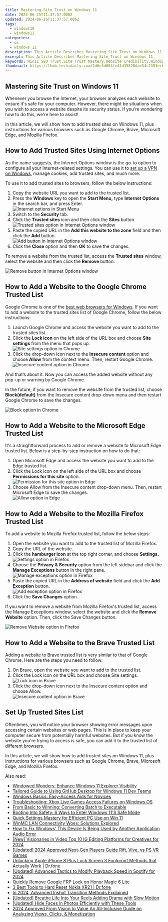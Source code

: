 ```yaml
---
title: Mastering Site Trust on Windows 11
date: 2024-06-25T11:37:57.006Z
updated: 2024-06-26T11:37:57.006Z
tags:
  - windows10
  - windows11
categories:
  - os
  - windows 11
description: This Article Describes Mastering Site Trust on Windows 11
excerpt: This Article Describes Mastering Site Trust on Windows 11
keywords: Win11 SEO Trust,Site Trust Mastery,Website Credibility,Windows 11 Security,Trust in OS,Ranking on PC,Safe Browsing Win11
thumbnail: https://thmb.techidaily.com/2d6e3d004fe41d35820dae54c2391ec61920df6e01f9e64b7d28d591e44b8418.png
---
```


## Mastering Site Trust on Windows 11

 Whenever you browse the Internet, your browser analyzes each website to ensure it's safe for your computer. However, there might be situations when you wish to access a website despite its security status. If you're wondering how to do this, we're here to assist!

 In this article, we will show how to add trusted sites on Windows 11, plus instructions for various browsers such as Google Chrome, Brave, Microsoft Edge, and Mozilla Firefox.

## How to Add Trusted Sites Using Internet Options

 As the name suggests, the Internet Options window is the go-to option to configure all your internet-related settings. You can use it to [set up a VPN on Windows](https://www.makeuseof.com/tag/setup-vpn-windows-10/), manage cookies, add trusted sites, and much more.

 To use it to add trusted sites to browsers, follow the below instructions:

1. Copy the website URL you want to add to the trusted list.
2. Press the **Windows** key to open the **Start Menu,** type **Internet Options** in the search bar, and press Enter.  
![Internet options in Start Menu](https://static1.makeuseofimages.com/wordpress/wp-content/uploads/2023/07/internet-options.jpg)
3. Switch to the **Security** tab.
4. Click the **Trusted sites** icon and then click the **Sites** button.  
![Trusted sites option in Internet Options window](https://static1.makeuseofimages.com/wordpress/wp-content/uploads/2023/07/trusted-sites-option.jpg)
5. Paste the copied URL in the **Add this website to the zone** field and then click the **Add** button.  
![Add button in Internet Options window](https://static1.makeuseofimages.com/wordpress/wp-content/uploads/2023/07/add-button.jpg)
6. Click the **Close** option and then **OK** to save the changes.

 To remove a website from the trusted list, access the **Trusted sites** window, select the website and then click the **Remove** button.

![Remove button in Internet Options window](https://static1.makeuseofimages.com/wordpress/wp-content/uploads/2023/07/remove-button.jpg)

## How to Add a Website to the Google Chrome Trusted List

 Google Chrome is one of the [best web browsers for Windows](https://www.makeuseof.com/windows-11-best-browsers/). If you want to add a website to the trusted sites list of Google Chrome, follow the below instructions:

1. Launch Google Chrome and access the website you want to add to the trusted sites list.
2. Click the **Lock icon** on the left side of the URL box and choose **Site settings** from the menu that pops up.  
![Site settings option in Chrome](https://static1.makeuseofimages.com/wordpress/wp-content/uploads/2023/07/site-settings.jpg)
3. Click the drop-down icon next to the **Insecure content** option and choose **Allow** from the context menu. Then, restart Google Chrome.  
![Insecure content option in Chrome](https://static1.makeuseofimages.com/wordpress/wp-content/uploads/2023/07/insecure-content.jpg)

 And that’s about it. Now you can access the added website without any pop-up or warning by Google Chrome.

 In the future, if you want to remove the website from the trusted list, choose **Block(default)** from the Insecure content drop-down menu and then restart Google Chrome to save the changes.

![Block option in Chrome](https://static1.makeuseofimages.com/wordpress/wp-content/uploads/2023/07/block-option.jpg)

## How to Add a Website to the Microsoft Edge Trusted List

 It's a straightforward process to add or remove a website to Microsoft Edge trusted list. Below is a step-by-step instruction on how to do that:

1. Open Microsoft Edge and access the website you want to add to the Edge trusted list.
2. Click the Lock icon on the left side of the URL box and choose **Permissions** **for this site** option.  
![Permission for this site option in Edge](https://static1.makeuseofimages.com/wordpress/wp-content/uploads/2023/07/permission-for-this-site.jpg)
3. Choose Allow from the Insecure content drop-down menu. Then, restart Microsoft Edge to save the changes.  
![Allow option in Edge](https://static1.makeuseofimages.com/wordpress/wp-content/uploads/2023/07/allow-option.jpg)

## How to Add a Website to the Mozilla Firefox Trusted List

 To add a website to Mozilla Firefox trusted list, follow the below steps:

1. Open the website you want to add to the trusted list of Mozilla Firefox.
2. Copy the URL of the website.
3. Click the **hamburger icon** at the top right corner, and choose **Settings.**  
![Settings option in Firefox](https://static1.makeuseofimages.com/wordpress/wp-content/uploads/2023/07/settings-option.jpg)
4. Choose the **Privacy** **& Security** option from the left sidebar and click the **Manage Exceptions** button in the right pane.  
![Manage exceptions option in Firefox](https://static1.makeuseofimages.com/wordpress/wp-content/uploads/2023/07/manage-exceptions-option.jpg)
5. Paste the copied URL in the **Address of website** field and click the **Add Exception** button.  
![Add exception option in Firefox](https://static1.makeuseofimages.com/wordpress/wp-content/uploads/2023/07/add-exception-option.jpg)
6. Click the **Save Changes** option.

 If you want to remove a website from Mozilla Firefox's trusted list, access the Manage Exceptions window, select the website and click the **Remove Website** option. Then, click the Save Changes button.

![Remove Website option in Firefox](https://static1.makeuseofimages.com/wordpress/wp-content/uploads/2023/07/remove-website-option.jpg)

## How to Add a Website to the Brave Trusted List

 Adding a website to Brave trusted list is very similar to that of Google Chrome. Here are the steps you need to follow:

1. On Brave, open the website you want to add to the trusted list.
2. Click the Lock icon on the URL box and choose Site settings.  
![Lock icon in Brave](https://static1.makeuseofimages.com/wordpress/wp-content/uploads/2023/07/lock-icon.jpg)
3. Click the drop-down icon next to the Insecure content option and choose Allow.  
![Insecure content option in Brave](https://static1.makeuseofimages.com/wordpress/wp-content/uploads/2023/07/insecure-content-1.jpg)

## Set Up Trusted Sites List

 Oftentimes, you will notice your browser showing error messages upon accessing certain websites or web pages. This is in place to keep your computer secure from potentially harmful websites. But if you know the website you're trying to access is safe, you can add it to the trusted list of different browsers.

 In this article, we will show how to add trusted sites on Windows 11, plus instructions for various browsers such as Google Chrome, Brave, Microsoft Edge, and Mozilla Firefox.

<span class="atpl-alsoreadstyle">Also read:</span>
<div><ul>
<li><a href="https://win11.techidaily.com/windowed-wonders-enhance-windows-11-explorer-visibility/"><u>Windowed Wonders: Enhance Windows 11 Explorer Visibility</u></a></li>
<li><a href="https://win11.techidaily.com/tailored-guide-to-using-github-desktop-for-windows-11-dev-teams/"><u>Tailored Guide to Using GitHub Desktop for Windows 11 Dev Teams</u></a></li>
<li><a href="https://win11.techidaily.com/windows-basics-easy-access-aids-for-novices/"><u>Windows Basics: Easy-Access Aids for Novices</u></a></li>
<li><a href="https://win11.techidaily.com/troubleshooting-xbox-live-games-access-failures-on-windows-os/"><u>Troubleshooting: Xbox Live Games Access Failures on Windows OS</u></a></li>
<li><a href="https://win11.techidaily.com/from-basic-to-winning-converting-batch-to-executable/"><u>From Basic to Winning: Converting Batch to Executable</u></a></li>
<li><a href="https://win11.techidaily.com/booting-into-safety-6-ways-to-enter-windows-11s-safe-mode/"><u>Booting Into Safety: 6 Ways to Enter Windows 11'S Safe Mode</u></a></li>
<li><a href="https://win11.techidaily.com/quick-settings-mastery-for-efficient-pc-use-on-win-11/"><u>Quick Settings Mastery for Efficient PC Use on Win 11</u></a></li>
<li><a href="https://win11.techidaily.com/winmc-lan-connectivity-woes-solutions-explored/"><u>WinMC LAN Connectivity Woes: Solutions Explored</u></a></li>
<li><a href="https://win11.techidaily.com/how-to-fix-windows-this-device-is-being-used-by-another-application-audio-error/"><u>How to Fix Windows' This Device Is Being Used by Another Application Audio Error</u></a></li>
<li><a href="https://instagram-videos.techidaily.com/new-visionaries-in-video-top-10-ig-editing-platforms-for-creatives-for-2024/"><u>[New] Visionaries in Video  Top 10 IG Editing Platforms for Creatives for 2024</u></a></li>
<li><a href="https://fox-direct.techidaily.com/updated-2024-approved-next-gen-players-guide-rift-vive-vs-ps-vr-games/"><u>[Updated] 2024 Approved  Next-Gen Players Guide  Rift, Vive, vs PS VR Games</u></a></li>
<li><a href="https://iphone-unlock.techidaily.com/unlocking-apple-iphone-8-plus-lock-screen-3-foolproof-methods-that-actually-work-drfone-by-drfone-ios/"><u>Unlocking Apple iPhone 8 Plus Lock Screen 3 Foolproof Methods that Actually Work | Dr.fone</u></a></li>
<li><a href="https://fox-blue.techidaily.com/updated-advanced-tactics-to-modify-playback-speed-in-spotify-for-2024/"><u>[Updated] Advanced Tactics to Modify Playback Speed in Spotify for 2024</u></a></li>
<li><a href="https://review-topics.techidaily.com/quickly-remove-google-frp-lock-on-honor-magic-6-lite-by-drfone-android-unlock-remove-google-frp/"><u>Quickly Remove Google FRP Lock on Honor Magic 6 Lite</u></a></li>
<li><a href="https://phone-solutions.techidaily.com/3-best-tools-to-hard-reset-nokia-xr21-drfone-by-drfone-reset-android-reset-android/"><u>3 Best Tools to Hard Reset Nokia XR21 | Dr.fone</u></a></li>
<li><a href="https://extra-information.techidaily.com/in-2024-advanced-inshot-transition-methods-explained/"><u>In 2024, Advanced Inshot Transition Methods Explained</u></a></li>
<li><a href="https://instagram-video-recordings.techidaily.com/updated-breathe-life-into-your-reels-adding-drama-with-slow-motion/"><u>[Updated] Breathe Life Into Your Reels  Adding Drama with Slow Motion</u></a></li>
<li><a href="https://some-knowledge.techidaily.com/updated-hide-faces-in-photos-efficiently-with-these-tools/"><u>[Updated] Hide Faces in Photos Efficiently with These Tools</u></a></li>
<li><a href="https://youtube-help.techidaily.com/2024-approved-from-vision-to-value-an-all-inclusive-guide-on-analyzing-views-clicks-and-monetization/"><u>2024 Approved  From Vision to Value  An All-Inclusive Guide on Analyzing Views, Clicks, & Monetization</u></a></li>
</ul></div>

<ins class="adsbygoogle"
      style="display:block"
      data-ad-client="ca-pub-7571918770474297"
      data-ad-slot="8358498916"
      data-ad-format="auto"
      data-full-width-responsive="true"></ins>